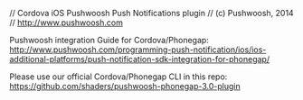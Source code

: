// Cordova iOS Pushwoosh Push Notifications plugin
// (c) Pushwoosh, 2014
// http://www.pushwoosh.com

Pushwoosh integration Guide for Cordova/Phonegap:
http://www.pushwoosh.com/programming-push-notification/ios/ios-additional-platforms/push-notification-sdk-integration-for-phonegap/

Please use our official Cordova/Phonegap CLI in this repo:
https://github.com/shaders/pushwoosh-phonegap-3.0-plugin
